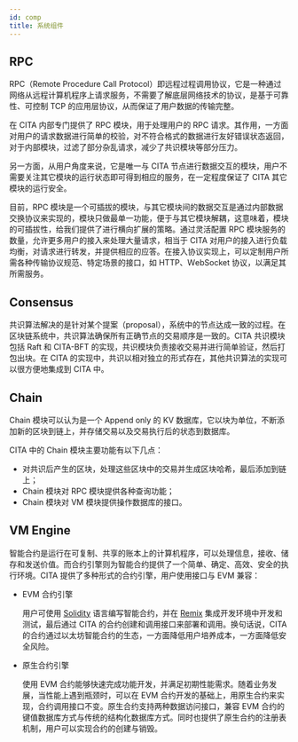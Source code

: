 ```yaml
---
id: comp
title: 系统组件
---
```


## RPC

RPC（Remote Procedure Call Protocol）即远程过程调用协议，它是一种通过网络从远程计算机程序上请求服务，不需要了解底层网络技术的协议，是基于可靠性、可控制 TCP 的应用层协议，从而保证了用户数据的传输完整。

在 CITA 内部专门提供了 RPC 模块，用于处理用户的 RPC 请求。其作用，一方面对用户的请求数据进行简单的校验，对不符合格式的数据进行友好错误状态返回，对于内部模块，过滤了部分杂乱请求，减少了共识模块等部分压力。

另一方面，从用户角度来说，它是唯一与 CITA 节点进行数据交互的模块，用户不需要关注其它模块的运行状态即可得到相应的服务，在一定程度保证了 CITA 其它模块的运行安全。

目前，RPC 模块是一个可插拔的模块，与其它模块间的数据交互是通过内部数据交换协议来实现的，模块只做最单一功能，便于与其它模块解耦，这意味着，模块的可插拔性，给我们提供了进行横向扩展的策略。通过灵活配置 RPC 模块服务的数量，允许更多用户的接入来处理大量请求，相当于 CITA 对用户的接入进行负载均衡，对请求进行转发，并提供相应的应答。在接入协议实现上，可以定制用户所需各种传输协议规范、特定场景的接口，如 HTTP、ＷebSocket 协议，以满足其所需服务。

## Consensus

共识算法解决的是针对某个提案（proposal），系统中的节点达成一致的过程。在区块链系统中，共识算法确保所有正确节点的交易顺序是一致的。CITA 共识模块包括 Raft 和 CITA-BFT 的实现，共识模块负责接收交易并进行简单验证，然后打包出块。在 CITA 的实现中，共识以相对独立的形式存在，其他共识算法的实现可以很方便地集成到 CITA 中。

## Chain

Chain 模块可以认为是一个 Append only 的 KV 数据库，它以块为单位，不断添加新的区块到链上，并存储交易以及交易执行后的状态到数据库。

CITA 中的 Chain 模块主要功能有以下几点：

* 对共识后产生的区块，处理这些区块中的交易并生成区块哈希，最后添加到链上；
* Chain 模块对 RPC 模块提供各种查询功能；
* Chain 模块对 VM 模块提供操作数据库的接口。

## VM Engine

智能合约是运行在可复制、共享的账本上的计算机程序，可以处理信息，接收、储存和发送价值。而合约引擎则为智能合约提供了一个简单、确定、高效、安全的执行环境。CITA 提供了多种形式的合约引擎，用户使用接口与 EVM 兼容：

* EVM 合约引擎

    用户可使用 [Solidity](https://solidity.readthedocs.io/en/latest/introduction-to-smart-contracts.html) 语言编写智能合约，并在 [Remix](http://remix.ethereum.org) 集成开发环境中开发和测试，最后通过 CITA 的合约创建和调用接口来部署和调用。换句话说，CITA 的合约通过以太坊智能合约的生态，一方面降低用户培养成本，一方面降低安全风险。

* 原生合约引擎

    使用 EVM 合约能够快速完成功能开发，并满足初期性能需求。随着业务发展，当性能上遇到瓶颈时，可以在 EVM 合约开发的基础上，用原生合约来实现，合约调用接口不变。原生合约支持两种数据访问接口，兼容 EVM 合约的键值数据库方式与传统的结构化数据库方式。同时也提供了原生合约的注册表机制，用户可以实现合约的创建与销毁。

